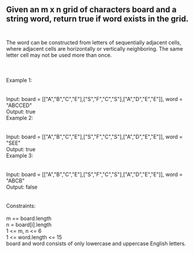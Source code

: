 ## Given an m x n grid of characters board and a string word, return true if word exists in the grid. <br> <br> 
The word can be constructed from letters of sequentially adjacent cells, where adjacent cells are horizontally or vertically neighboring. The same letter cell may not be used more than once. <br> <br> <br> <br> 
Example 1: <br> <br> <br> 
Input: board = [["A","B","C","E"],["S","F","C","S"],["A","D","E","E"]], word = "ABCCED" <br> 
Output: true <br> 
Example 2: <br> <br> <br> 
Input: board = [["A","B","C","E"],["S","F","C","S"],["A","D","E","E"]], word = "SEE" <br> 
Output: true <br> 
Example 3: <br> <br> <br> 
Input: board = [["A","B","C","E"],["S","F","C","S"],["A","D","E","E"]], word = "ABCB" <br> 
Output: false <br> <br> <br> 
Constraints: <br> <br> 
m == board.length <br> 
n = board[i].length <br> 
1 <= m, n <= 6 <br> 
1 <= word.length <= 15 <br> 
board and word consists of only lowercase and uppercase English letters. <br> 
